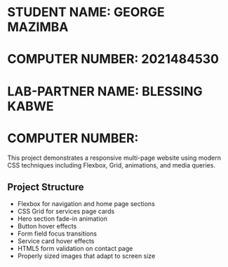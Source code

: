 # STUDENT NAME: GEORGE MAZIMBA
# COMPUTER NUMBER: 2021484530

# LAB-PARTNER NAME: BLESSING KABWE
# COMPUTER NUMBER: 

This project demonstrates a responsive multi-page website using modern CSS techniques including Flexbox, Grid, animations, and media queries.

## Project Structure
  - Flexbox for navigation and home page sections
  - CSS Grid for services page cards
  - Hero section fade-in animation
  - Button hover effects
  - Form field focus transitions
  - Service card hover effects
  - HTML5 form validation on contact page
  - Properly sized images that adapt to screen size
